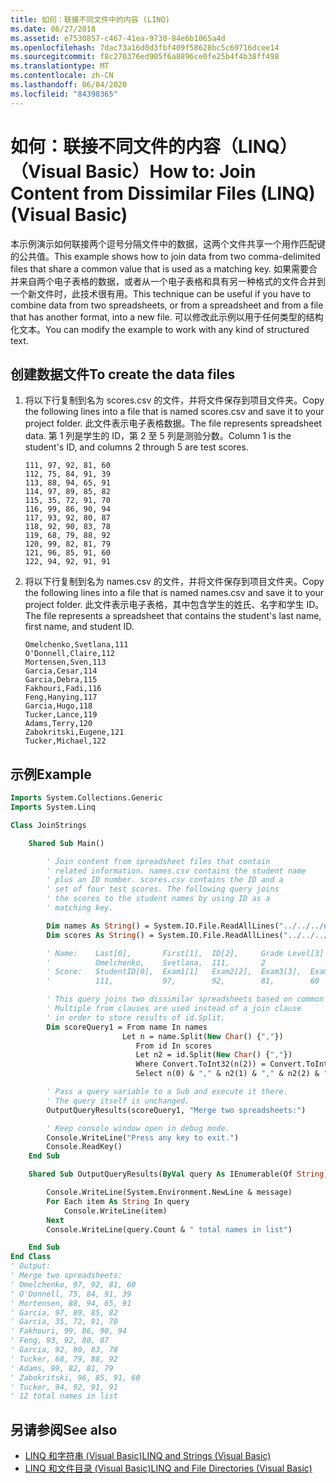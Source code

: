 ```yaml
---
title: 如何：联接不同文件中的内容 (LINQ)
ms.date: 06/27/2018
ms.assetid: e7530857-c467-41ea-9730-84e6b1065a4d
ms.openlocfilehash: 7dac73a16d0d3fbf409f58628bc5c69716dcee14
ms.sourcegitcommit: f8c270376ed905f6a8896ce0fe25b4f4b38ff498
ms.translationtype: MT
ms.contentlocale: zh-CN
ms.lasthandoff: 06/04/2020
ms.locfileid: "84398365"
---
```

# <a name="how-to-join-content-from-dissimilar-files-linq-visual-basic"></a><span data-ttu-id="41585-102">如何：联接不同文件的内容（LINQ）（Visual Basic）</span><span class="sxs-lookup"><span data-stu-id="41585-102">How to: Join Content from Dissimilar Files (LINQ) (Visual Basic)</span></span>

<span data-ttu-id="41585-103">本示例演示如何联接两个逗号分隔文件中的数据，这两个文件共享一个用作匹配键的公共值。</span><span class="sxs-lookup"><span data-stu-id="41585-103">This example shows how to join data from two comma-delimited files that share a common value that is used as a matching key.</span></span> <span data-ttu-id="41585-104">如果需要合并来自两个电子表格的数据，或者从一个电子表格和具有另一种格式的文件合并到一个新文件时，此技术很有用。</span><span class="sxs-lookup"><span data-stu-id="41585-104">This technique can be useful if you have to combine data from two spreadsheets, or from a spreadsheet and from a file that has another format, into a new file.</span></span> <span data-ttu-id="41585-105">可以修改此示例以用于任何类型的结构化文本。</span><span class="sxs-lookup"><span data-stu-id="41585-105">You can modify the example to work with any kind of structured text.</span></span>

## <a name="to-create-the-data-files"></a><span data-ttu-id="41585-106">创建数据文件</span><span class="sxs-lookup"><span data-stu-id="41585-106">To create the data files</span></span>

1. <span data-ttu-id="41585-107">将以下行复制到名为 scores.csv 的文件，并将文件保存到项目文件夹。</span><span class="sxs-lookup"><span data-stu-id="41585-107">Copy the following lines into a file that is named scores.csv and save it to your project folder.</span></span> <span data-ttu-id="41585-108">此文件表示电子表格数据。</span><span class="sxs-lookup"><span data-stu-id="41585-108">The file represents spreadsheet data.</span></span> <span data-ttu-id="41585-109">第 1 列是学生的 ID，第 2 至 5 列是测验分数。</span><span class="sxs-lookup"><span data-stu-id="41585-109">Column 1 is the student's ID, and columns 2 through 5 are test scores.</span></span>

    ```csv
    111, 97, 92, 81, 60
    112, 75, 84, 91, 39
    113, 88, 94, 65, 91
    114, 97, 89, 85, 82
    115, 35, 72, 91, 70
    116, 99, 86, 90, 94
    117, 93, 92, 80, 87
    118, 92, 90, 83, 78
    119, 68, 79, 88, 92
    120, 99, 82, 81, 79
    121, 96, 85, 91, 60
    122, 94, 92, 91, 91
    ```

2. <span data-ttu-id="41585-110">将以下行复制到名为 names.csv 的文件，并将文件保存到项目文件夹。</span><span class="sxs-lookup"><span data-stu-id="41585-110">Copy the following lines into a file that is named names.csv and save it to your project folder.</span></span> <span data-ttu-id="41585-111">此文件表示电子表格，其中包含学生的姓氏、名字和学生 ID。</span><span class="sxs-lookup"><span data-stu-id="41585-111">The file represents a spreadsheet that contains the student's last name, first name, and student ID.</span></span>

    ```csv
    Omelchenko,Svetlana,111
    O'Donnell,Claire,112
    Mortensen,Sven,113
    Garcia,Cesar,114
    Garcia,Debra,115
    Fakhouri,Fadi,116
    Feng,Hanying,117
    Garcia,Hugo,118
    Tucker,Lance,119
    Adams,Terry,120
    Zabokritski,Eugene,121
    Tucker,Michael,122
    ```

## <a name="example"></a><span data-ttu-id="41585-112">示例</span><span class="sxs-lookup"><span data-stu-id="41585-112">Example</span></span>

```vb
Imports System.Collections.Generic
Imports System.Linq

Class JoinStrings

    Shared Sub Main()

        ' Join content from spreadsheet files that contain
        ' related information. names.csv contains the student name
        ' plus an ID number. scores.csv contains the ID and a
        ' set of four test scores. The following query joins
        ' the scores to the student names by using ID as a
        ' matching key.

        Dim names As String() = System.IO.File.ReadAllLines("../../../names.csv")
        Dim scores As String() = System.IO.File.ReadAllLines("../../../scores.csv")

        ' Name:    Last[0],       First[1],  ID[2],     Grade Level[3]
        '          Omelchenko,    Svetlana,  111,       2
        ' Score:   StudentID[0],  Exam1[1]   Exam2[2],  Exam3[3],  Exam4[4]
        '          111,           97,        92,        81,        60

        ' This query joins two dissimilar spreadsheets based on common ID value.
        ' Multiple from clauses are used instead of a join clause
        ' in order to store results of id.Split.
        Dim scoreQuery1 = From name In names
                         Let n = name.Split(New Char() {","})
                            From id In scores
                            Let n2 = id.Split(New Char() {","})
                            Where Convert.ToInt32(n(2)) = Convert.ToInt32(n2(0))
                            Select n(0) & "," & n2(1) & "," & n2(2) & "," & n2(3) & "," &  n2(4)

        ' Pass a query variable to a Sub and execute it there.
        ' The query itself is unchanged.
        OutputQueryResults(scoreQuery1, "Merge two spreadsheets:")

        ' Keep console window open in debug mode.
        Console.WriteLine("Press any key to exit.")
        Console.ReadKey()
    End Sub

    Shared Sub OutputQueryResults(ByVal query As IEnumerable(Of String), ByVal message As String)

        Console.WriteLine(System.Environment.NewLine & message)
        For Each item As String In query
            Console.WriteLine(item)
        Next
        Console.WriteLine(query.Count & " total names in list")

    End Sub
End Class
' Output:
' Merge two spreadsheets:
' Omelchenko, 97, 92, 81, 60
' O'Donnell, 75, 84, 91, 39
' Mortensen, 88, 94, 65, 91
' Garcia, 97, 89, 85, 82
' Garcia, 35, 72, 91, 70
' Fakhouri, 99, 86, 90, 94
' Feng, 93, 92, 80, 87
' Garcia, 92, 90, 83, 78
' Tucker, 68, 79, 88, 92
' Adams, 99, 82, 81, 79
' Zabokritski, 96, 85, 91, 60
' Tucker, 94, 92, 91, 91
' 12 total names in list
```

## <a name="see-also"></a><span data-ttu-id="41585-113">另请参阅</span><span class="sxs-lookup"><span data-stu-id="41585-113">See also</span></span>

- [<span data-ttu-id="41585-114">LINQ 和字符串 (Visual Basic)</span><span class="sxs-lookup"><span data-stu-id="41585-114">LINQ and Strings (Visual Basic)</span></span>](linq-and-strings.md)
- [<span data-ttu-id="41585-115">LINQ 和文件目录 (Visual Basic)</span><span class="sxs-lookup"><span data-stu-id="41585-115">LINQ and File Directories (Visual Basic)</span></span>](linq-and-file-directories.md)
